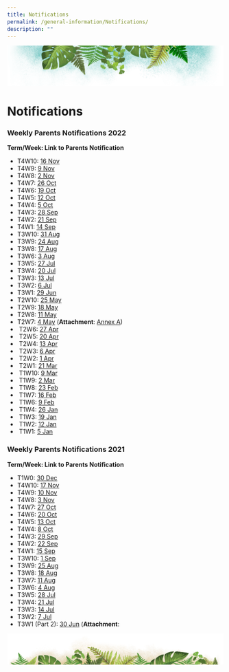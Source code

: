 ```yaml
---
title: Notifications
permalink: /general-information/Notifications/
description: ""
---
```

![](/images/Banner.png)

# Notifications

### Weekly Parents Notifications 2022

<b>Term/Week: Link to Parents Notification</b>

* T4W10: [16 Nov](/files/T4W10%20Parents%20Notification%20(16%20Nov%202022).pdf)
* T4W9: [9 Nov](/files/T4W9%20Parents%20Notification%20(9%20Nov%202022).pdf)
* T4W8: [2 Nov](/files/T4W8%20Parents%20Notification%20(2%20Nov%202022).pdf)
* T4W7: [26 Oct](/files/T4W7%20Parents%20Notification%20(26%20Oct%202022).pdf)
* T4W6: [19 Oct](/files/T4W6%20Parents%20Notification%20(19%20Oct%202022).pdf)
* T4W5: [12 Oct](/files/T4W5%20Parents%20Notification%20(12%20Oct%202022).pdf)
* T4W4: [5 Oct](/files/T4W4%20Parents%20Notification%20(5%20Oct%202022).pdf)
* T4W3: [28 Sep](/files/T4W3%20Parents%20Notification%20(28%20Sep%202022).pdf)
* T4W2: [21 Sep](/files/T4W2%20Parents%20Notification%20(21%20Sep%202022).pdf)
* T4W1: [14 Sep](/files/T4W1%20Parents%20Notification%20(14%20Sep%202022).pdf)
* T3W10: [31 Aug](/files/T3W10%20Parents%20Notification%20(31%20Aug%202022).pdf)
* T3W9: [24 Aug](/files/T3W9%20Parents%20Notification%20(24%20Aug%202022).pdf)
* T3W8: [17 Aug](/files/T3W8%20Parents%20Notification%20(17%20Aug%202022).pdf)
* T3W6: [3 Aug](/files/T3W6%20Parents%20Notification%20(3%20Aug%202022).pdf)
* T3W5: [27 Jul](/files/T3W5%20Parents%20Notification%20(27%20Jul%202022).pdf)
* T3W4: [20 Jul](/files/T3W4%20Parents%20Notification%20(20%20Jul%202022).pdf)
* T3W3: [13 Jul](/files/T3W3%20Parents%20Notification%20(13%20Jul%202022).pdf)
* T3W2: [6 Jul](/files/T3W2%20Parents%20Notification%20(6%20Jul%202022).pdf)
* T3W1: [29 Jun](/files/T3W1%20Parents%20Notification%20(29%20Jun%202022).pdf)
* T2W10: [25 May](/files/T2W10%20Parents%20Notification%20(25%20May%202022).pdf)
* T2W9: [18 May](/files/T2W9%20Parents%20Notification%20(18%20May%202022).pdf)
* T2W8: [11 May](/files/T2W8%20Parents%20Notification%20(11%20May%202022).pdf)
* T2W7: [4 May](/files/T2W7%20Parents%20Notification%20(4%20May%202022).pdf) (<b>Attachment</b>: [Annex A](/files/Guide%20for%20Parents%20on%20PG%20Mobile%20App%20(Meetings%20Feature)%20User%20Guide%20(April%202022).pdf))  
*  T2W6: [27 Apr](/files/T2W6%20Parents%20notification%20(27%20Apr%202022).pdf)
*  T2W5: [20 Apr](/files/T2W5%20Parents%20notification%20(20%20Apr%202022).pdf)
*  T2W4: [13 Apr](/files/T2W4%20Parents%20notification%20(13%20Apr%202022).pdf)
*  T2W3: [6 Apr](/files/T2W3%20Parents%20notification%20(6%20Apr%202022).pdf)
*  T2W2: [1 Apr](/files/T2W2%20Parents%20notification%20(1%20Apr%202022)_updated%204Apr2022.pdf)
*  T2W1: [21 Mar](/files/T2W1%20Parents%20notification%20(21%20Mar%202022).pdf)
*  T1W10: [9 Mar](/files/T1W10%20Parents%20notification%20(9%20Mar%202022).pdf)
*  T1W9: [2 Mar](/files/T1W9%20Parents%20notification%20(2%20Mar%202022).pdf)
*  T1W8: [23 Feb](/files/T1W8%20Parents%20notification%20(23%20Feb%202022).pdf)
*  T1W7: [16 Feb](/files/T1W7%20Parents%20notification%20(16%20Feb%202022).pdf)
*  T1W6: [9 Feb](/files/T1W6%20Parents%20notification%20(9%20Feb%202022).pdf)
*  T1W4: [26 Jan](/files/T1W4%20Parents%20notification%20(26%20Jan%202022).pdf)
*  T1W3: [19 Jan](/files/T1W3%20Parents%20Notification%20(19%20Jan%202022).pdf)
*  T1W2: [12 Jan](/files/T1W2%20Parents%20Notification%20(12%20Jan%202022).pdf)
*  T1W1: [5 Jan](/files/T1W1%20Parents%20Notification%20(5%20Jan%202022).pdf)  

### Weekly Parents Notifications 2021

<b>Term/Week: Link to Parents Notification</b>

* T1W0: [30 Dec](/files/T1W0%20Parents%20notification%20(30%20Dec%202021).pdf)
* T4W10: [17 Nov](/files/T4W10%20Parents%20Notification%20(17Nov%202021).pdf)
* T4W9: [10 Nov](/files/T4W9%20Parents%20Notification%20(10%20Nov%202021).pdf)
* T4W8: [3 Nov](/files/T4W8%20Parents%20Notification%20(3%20Nov%202021).pdf)
* T4W7: [27 Oct](/files/T4W7%20Parents'%20Notification%20(27%20Oct%202021).pdf)
* T4W6: [20 Oct](/files/T4W6%20Parents%20Notification%20(20%20Oct%202021).pdf)
* T4W5: [13 Oct](/files/T4W5%20Parents%20Notification%20(13%20Oct%202021).pdf)
* T4W4: [8 Oct](/files/T4W4%20Parents%20Notification%20(8%20Oct%202021).pdf)
* T4W3: [29 Sep](/files/T4W3%20Parents%20Notification%20(29Sep2021).pdf)
* T4W2: [22 Sep](/files/T4W2%20Parents%20Notification%20(22%20Sep%202021).pdf)
* T4W1: [15 Sep](/files/T4W1%20Parents%20Notification%20(15%20Sep%202021).pdf)
* T3W10: [1 Sep](/files/T3W10%20Parents%20Notification%20(1%20Sep%202021).pdf)
* T3W9: [25 Aug](/files/T3W9%20Parents%20Notification%20(25%20AUG%202021).pdf)
* T3W8: [18 Aug](/files/T3W8%20Parents%20Notification%20(18%20AUG%202021).pdf)
* T3W7: [11 Aug](/files/T3W7%20Parents%20Notification%20(11Aug2021).pdf)
* T3W6: [4 Aug](/files/T3W6%20Parents%20Notification%20(4%20AUG%202021).pdf)
* T3W5: [28 Jul](/files/T3W5%20Parents%20Notification%20(28%20Jul%202021).pdf)
* T3W4: [21 Jul](/files/T3W4%20Parents%20Notification%20(21%20Jul%202021).pdf)
* T3W3: [14 Jul](/files/T3W3%20Parents%20Notification%20(14%20Jul%202021).pdf)
* T3W2: [7 Jul](/files/T3W2%20Parents%20Notification%20(7%20Jul%202021).pdf)
* T3W1 (Part 2): [30 Jun](/files/T3W1%20Parents%20Notification%20(Part%202).pdf) (<b>Attachment</b>:
  

![](/images/bg-bottom.png)